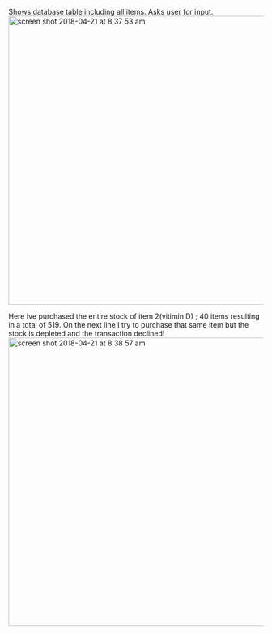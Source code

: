 Shows database table including all items. Asks user for input.
<img width="570" alt="screen shot 2018-04-21 at 8 37 53 am" src="https://user-images.githubusercontent.com/29585970/39084213-8ad53d6c-453f-11e8-8330-de324ba041f8.png">


Here Ive purchased the entire stock of item 2(vitimin D)
; 40 items resulting in a total of 519.
On the next line I try to purchase that same item but the stock is depleted 
and the transaction declined!
<img width="569" alt="screen shot 2018-04-21 at 8 38 57 am" src="https://user-images.githubusercontent.com/29585970/39084215-8fa78570-453f-11e8-8601-3ac43ed8512e.png">

